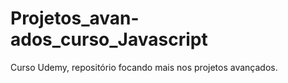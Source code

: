 # Projetos_avan-ados_curso_Javascript
Curso Udemy, repositório focando mais nos projetos avançados.
